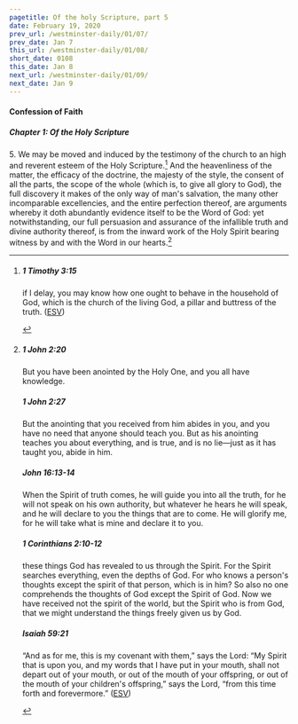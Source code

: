 ```yaml
---
pagetitle: Of the holy Scripture, part 5
date: February 19, 2020
prev_url: /westminster-daily/01/07/
prev_date: Jan 7
this_url: /westminster-daily/01/08/
short_date: 0108
this_date: Jan 8
next_url: /westminster-daily/01/09/
next_date: Jan 9
---
```


#### Confession of Faith

##### Chapter 1: Of the Holy Scripture

5\. We may be moved and induced by the testimony of the church to an high and reverent esteem of the Holy Scripture.[^fnref:wcf1] And the heavenliness of the matter, the efficacy of the doctrine, the majesty of the style, the consent of all the parts, the scope of the whole (which is, to give all glory to God), the full discovery it makes of the only way of man's salvation, the many other incomparable excellencies, and the entire perfection thereof, are arguments whereby it doth abundantly evidence itself to be the Word of God: yet notwithstanding, our full persuasion and assurance of the infallible truth and divine authority thereof, is from the inward work of the Holy Spirit bearing witness by and with the Word in our hearts.[^fnref:wcf2]

[^fnref:wcf1]: <div class="esv"><h5>1 Timothy 3:15</h5> <div class="esv-text"><p id="p54003015.01-1">if I delay, you may know how one ought to behave in the household of God, which is the church of the living God, a pillar and buttress of the truth.  (<a href="http://www.esv.org" class="copyright">ESV</a>)</p> </div> </div>

[^fnref:wcf2]: <div class="esv"><h5>1 John 2:20</h5> <div class="esv-text"><p id="p62002020.01-1">But you have been anointed by the Holy One, and you all have knowledge.</p> </div><h5>1 John 2:27</h5> <div class="esv-text"><p id="p62002027.01-2">But the anointing that you received from him abides in you, and you have no need that anyone should teach you. But as his anointing teaches you about everything, and is true, and is no lie&#8212;just as it has taught you, abide in him.</p> </div><h5>John 16:13-14</h5> <div class="esv-text"><p id="p43016013.01-3"><span class="woc">When the Spirit of truth comes, he will guide you into all the truth, for he will not speak on his own authority, but whatever he hears he will speak, and he will declare to you the things that are to come.</span> <span class="woc">He will glorify me, for he will take what is mine and declare it to you.</span></p> </div><h5>1 Corinthians 2:10-12</h5> <div class="esv-text"><p class="same-paragraph" id="p46002010.01-4">these things God has revealed to us through the Spirit. For the Spirit searches everything, even the depths of God. For who knows a person's thoughts except the spirit of that person, which is in him? So also no one comprehends the thoughts of God except the Spirit of God. Now we have received not the spirit of the world, but the Spirit who is from God, that we might understand the things freely given us by God.</p> </div><h5>Isaiah 59:21</h5> <div class="esv-text"><p class="same-paragraph" id="p23059021.01-5">&#8220;And as for me, this is my covenant with them,&#8221; says the <span class="small-caps">Lord</span>: &#8220;My Spirit that is upon you, and my words that I have put in your mouth, shall not depart out of your mouth, or out of the mouth of your offspring, or out of the mouth of your children's offspring,&#8221; says the <span class="small-caps">Lord</span>, &#8220;from this time forth and forevermore.&#8221;  (<a href="http://www.esv.org" class="copyright">ESV</a>)</p> </div> </div>

